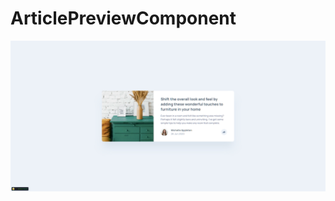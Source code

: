 # ArticlePreviewComponent

![ArticlePreviewComponent](https://github.com/Edanriell/ArticlePreviewComponent/blob/develop/image.jpg?raw=true)